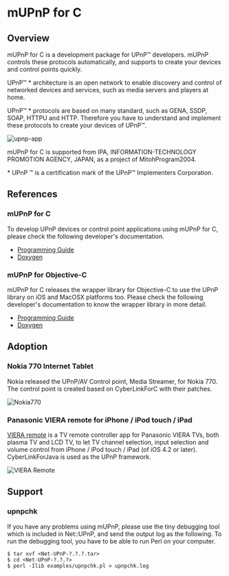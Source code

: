 # mUPnP for C

## Overview

mUPnP for C is a development package for UPnP™ developers. mUPnP
controls these protocols automatically, and supports to create your
devices and control points quickly.

UPnP™ \* architecture is an open network to enable discovery and control
of networked devices and services, such as media servers and players at
home.

UPnP™ \* protocols are based on many standard, such as GENA, SSDP, SOAP,
HTTPU and HTTP. Therefore you have to understand and implement these
protocols to create your devices of UPnP™.

![upnp-app](doc/img/upnpapp.png)

mUPnP for C is supported from IPA, INFORMATION-TECHNOLOGY PROMOTION
AGENCY, JAPAN, as a project of MitohProgram2004.

\* UPnP ™ is a certification mark of the UPnP™ Implementers Corporation.

## References

### mUPnP for C

To develop UPnP devices or control point applications using mUPnP for C, please check the following developer's documentation.

* [Programming Guide](doc/mupnpcproguide.pdf)
* [Doxygen](http://cybergarage.github.io/mupnp/)

### mUPnP for Objective-C

mUPnP for C releases the wrapper library for Objective-C to use the UPnP library on iOS and MacOSX platforms too. Please check the following developer's documentation to know the wrapper library in more detail.

* [Programming Guide](doc/mupnpobjcproguide.pdf)
* [Doxygen](http://cybergarage.github.io/mupnp/objc/html/)

Adoption
--------
### Nokia 770 Internet Tablet

Nokia released the UPnP/AV Control point, Media Streamer, for Nokia 770.
The control point is created based on CyberLinkForC with their patches.

![Nokia770](doc/img/mupnpc-example-nokia770-01.jpg)

### Panasonic VIERA remote for iPhone / iPod touch / iPad

[VIERA remote](http://panasonic.jp/support/global/cs/tv/vremote/index.html) is a TV remote controller app for Panasonic VIERA TVs, both plasma TV and
LCD TV, to let TV channel selection, input selection and volume control
from iPhone / iPod touch / iPad (of iOS 4.2 or later). CyberLinkForJava
is used as the UPnP framework.

![VIERA Remote](doc/img/mupnpc-example-vieraremote-02.gif)

## Support

### upnpchk

If you have any problems using mUPnP, please use the tiny debugging
tool which is included in Net::UPnP, and send the output log as
the following. To run the debugging tool, you have to be able to run
Perl on your computer.

```
$ tar xvf <Net-UPnP-?.?.?.tar>
$ cd <Net-UPnP-?.?.?>
$ perl -Ilib examples/upnpchk.pl > upnpchk.log
```

